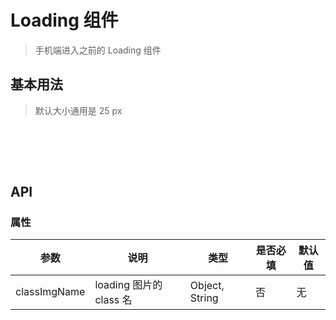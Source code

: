 # Loading 组件
> 手机端进入之前的 Loading 组件

## 基本用法
> 默认大小通用是 25 px

<br>

<p>
  <w-nav />
</p>
<br>
<br>

## API

### 属性

|参数|说明|类型|是否必填|默认值|
|---|----|---|-------|-----|
|classImgName|loading 图片的 class 名|Object, String|否|无|

<script>
import WNav from '../src/Nav';

export default {
  data() {
    return {
      status: false,
    };
  },
  components: {
    WNav,
  },
};
</script>
